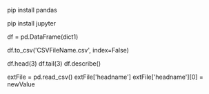 pip install pandas

pip install jupyter

df = pd.DataFrame(dict1)

df.to_csv('CSVFileName.csv', index=False)

df.head(3)
df.tail(3)
df.describe()

extFile = pd.read_csv()
extFile['headname']
extFile['headname'][0] = newValue

